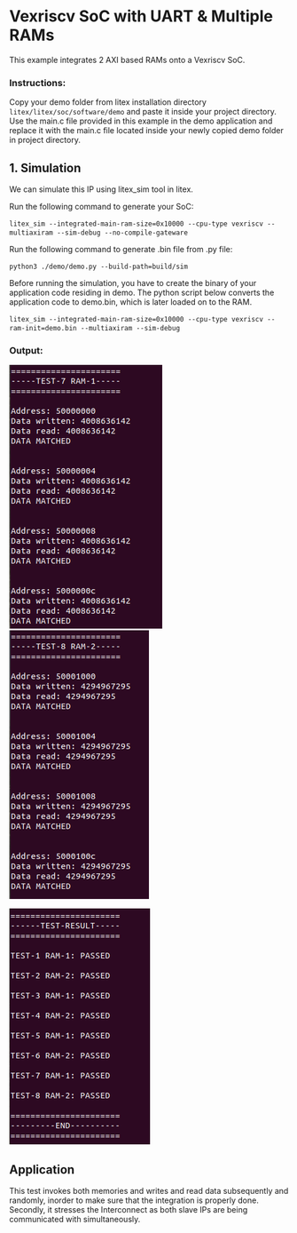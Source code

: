 # Vexriscv SoC with UART & Multiple RAMs
This example integrates 2 AXI based RAMs onto a Vexriscv SoC.

### Instructions:
Copy your demo folder from litex installation directory ``litex/litex/soc/software/demo`` and paste it inside your project directory. Use the main.c file provided in this example in the demo application and replace it with the main.c file located inside your newly copied demo folder in project directory.


## 1. Simulation
We can simulate this IP using litex_sim tool in litex.

Run the following command to generate your SoC:
```
litex_sim --integrated-main-ram-size=0x10000 --cpu-type vexriscv --multiaxiram --sim-debug --no-compile-gateware
```
Run the following command to generate .bin file from .py file:
```
python3 ./demo/demo.py --build-path=build/sim
```
Before running the simulation, you have to create the binary of your application code residing in demo. The python script below converts the application code to demo.bin, which is later loaded on to the RAM.
```
litex_sim --integrated-main-ram-size=0x10000 --cpu-type vexriscv --ram-init=demo.bin --multiaxiram --sim-debug 
```
### Output:
![mul_test_7.png](./../../Pictures/mul_test_7.png "Optional title")
![mul_test_8.png](./../../Pictures/mul_test_8.png "Optional title")

![mul_sim_result.png](./../../Pictures/mul_sim_result.png "Optional title")

## Application
This test invokes both memories and writes and read data subsequently and randomly, inorder to make sure that the integration is properly done. Secondly, it stresses the Interconnect as both slave IPs are being communicated with simultaneously.